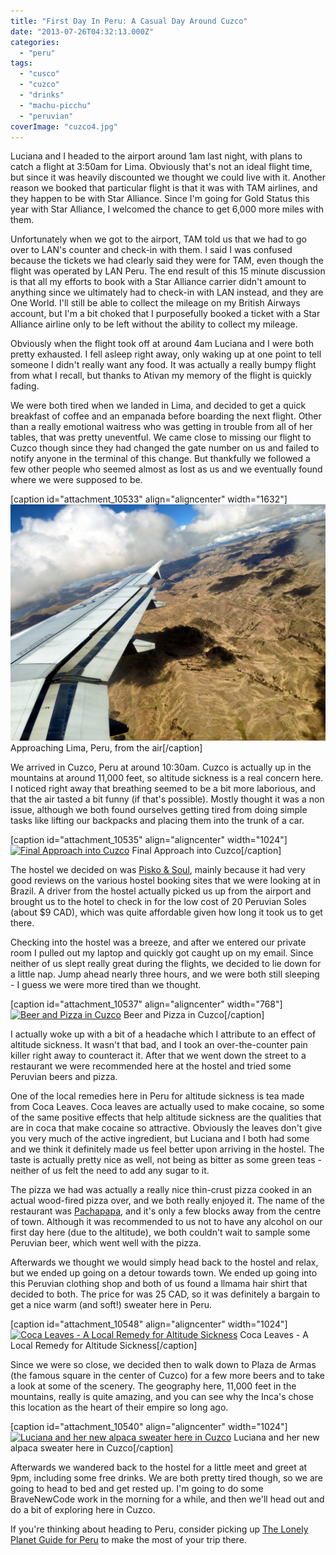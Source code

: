```yaml
---
title: "First Day In Peru: A Casual Day Around Cuzco"
date: "2013-07-26T04:32:13.000Z"
categories: 
  - "peru"
tags: 
  - "cusco"
  - "cuzco"
  - "drinks"
  - "machu-picchu"
  - "peruvian"
coverImage: "cuzco4.jpg"
---
```


Luciana and I headed to the airport around 1am last night, with plans to catch a flight at 3:50am for Lima. Obviously that's not an ideal flight time, but since it was heavily discounted we thought we could live with it. Another reason we booked that particular flight is that it was with TAM airlines, and they happen to be with Star Alliance. Since I'm going for Gold Status this year with Star Alliance, I welcomed the chance to get 6,000 more miles with them.

Unfortunately when we got to the airport, TAM told us that we had to go over to LAN's counter and check-in with them. I said I was confused because the tickets we had clearly said they were for TAM, even though the flight was operated by LAN Peru. The end result of this 15 minute discussion is that all my efforts to book with a Star Alliance carrier didn't amount to anything since we ultimately had to check-in with LAN instead, and they are One World. I'll still be able to collect the mileage on my British Airways account, but I'm a bit choked that I purposefully booked a ticket with a Star Alliance airline only to be left without the ability to collect my mileage.

Obviously when the flight took off at around 4am Luciana and I were both pretty exhausted. I fell asleep right away, only waking up at one point to tell someone I didn't really want any food. It was actually a really bumpy flight from what I recall, but thanks to Ativan my memory of the flight is quickly fading.

We were both tired when we landed in Lima, and decided to get a quick breakfast of coffee and an empanada before boarding the next flight. Other than a really emotional waitress who was getting in trouble from all of her tables, that was pretty uneventful. We came close to missing our flight to Cuzco though since they had changed the gate number on us and failed to notify anyone in the terminal of this change. But thankfully we followed a few other people who seemed almost as lost as us and we eventually found where we were supposed to be.

\[caption id="attachment\_10533" align="aligncenter" width="1632"\][![Approaching Cuzco](images/cuzco1.jpg)](http://www.migratorynerd.com/wordpress/wp-content/uploads/2013/07/cuzco1.jpg) Approaching Lima, Peru, from the air\[/caption\]

We arrived in Cuzco, Peru at around 10:30am. Cuzco is actually up in the mountains at around 11,000 feet, so altitude sickness is a real concern here. I noticed right away that breathing seemed to be a bit more laborious, and that the air tasted a bit funny (if that's possible). Mostly thought it was a non issue, although we both found ourselves getting tired from doing simple tasks like lifting our backpacks and placing them into the trunk of a car.

\[caption id="attachment\_10535" align="aligncenter" width="1024"\][![Final Approach into Cuzco](images/cuzco3-1024x768.jpg)](http://www.migratorynerd.com/wordpress/wp-content/uploads/2013/07/cuzco3.jpg) Final Approach into Cuzco\[/caption\]

The hostel we decided on was [Pisko & Soul](http://www.hostelworld.com/hosteldetails.php/Pisko-and-Soul/Cusco/49635?affiliate=duanestorey), mainly because it had very good reviews on the various hostel booking sites that we were looking at in Brazil. A driver from the hostel actually picked us up from the airport and brought us to the hotel to check in for the low cost of 20 Peruvian Soles (about $9 CAD), which was quite affordable given how long it took us to get there.

Checking into the hostel was a breeze, and after we entered our private room I pulled out my laptop and quickly got caught up on my email. Since neither of us slept really great during the flights, we decided to lie down for a little nap. Jump ahead nearly three hours, and we were both still sleeping - I guess we were more tired than we thought.

\[caption id="attachment\_10537" align="aligncenter" width="768"\][![Beer and Pizza in Cuzco](images/cuzco5-768x1024.jpg)](http://www.migratorynerd.com/wordpress/wp-content/uploads/2013/07/cuzco5.jpg) Beer and Pizza in Cuzco\[/caption\]

I actually woke up with a bit of a headache which I attribute to an effect of altitude sickness. It wasn't that bad, and I took an over-the-counter pain killer right away to counteract it. After that we went down the street to a restaurant we were recommended here at the hostel and tried some Peruvian beers and pizza.

One of the local remedies here in Peru for altitude sickness is tea made from Coca Leaves. Coca leaves are actually used to make cocaine, so some of the same positive effects that help altitude sickness are the qualities that are in coca that make cocaine so attractive. Obviously the leaves don't give you very much of the active ingredient, but Luciana and I both had some and we think it definitely made us feel better upon arriving in the hostel. The taste is actually pretty nice as well, not being as bitter as some green teas - neither of us felt the need to add any sugar to it.

The pizza we had was actually a really nice thin-crust pizza cooked in an actual wood-fired pizza over, and we both really enjoyed it. The name of the restaurant was [Pachapapa](http://www.tripadvisor.ca/Restaurant_Review-g294314-d1076636-Reviews-Pachapapa-Cusco_Cusco_Region.html), and it's only a few blocks away from the centre of town. Although it was recommended to us not to have any alcohol on our first day here (due to the altitude), we both couldn't wait to sample some Peruvian beer, which went well with the pizza.

Afterwards we thought we would simply head back to the hostel and relax, but we ended up going on a detour towards town. We ended up going into this Peruvian clothing shop and both of us found a llmama hair shirt that decided to both. The price for was 25 CAD, so it was definitely a bargain to get a nice warm (and soft!) sweater here in Peru.

\[caption id="attachment\_10548" align="aligncenter" width="1024"\][![Coca Leaves - A Local Remedy for Altitude Sickness](images/cuzco6-1024x715.jpg)](http://www.migratorynerd.com/wordpress/wp-content/uploads/2013/07/cuzco6.jpg) Coca Leaves - A Local Remedy for Altitude Sickness\[/caption\]

Since we were so close, we decided then to walk down to Plaza de Armas (the famous square in the center of Cuzco) for a few more beers and to take a look at some of the scenery. The geography here, 11,000 feet in the mountains, really is quite amazing, and you can see why the Inca's chose this location as the heart of their empire so long ago.

\[caption id="attachment\_10540" align="aligncenter" width="1024"\][![Luciana and her new alpaca sweater here in Cuzco](images/cuzco4-1024x768.jpg)](http://www.migratorynerd.com/wordpress/wp-content/uploads/2013/07/cuzco4.jpg) Luciana and her new alpaca sweater here in Cuzco\[/caption\]

Afterwards we wandered back to the hostel for a little meet and greet at 9pm, including some free drinks. We are both pretty tired though, so we are going to head to bed and get rested up. I'm going to do some BraveNewCode work in the morning for a while, and then we'll head out and do a bit of exploring here in Cuzco.

If you're thinking about heading to Peru, consider picking up [The Lonely Planet Guide for Peru](http://amzn.to/1dLE7vf) to make the most of your trip there.

